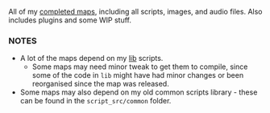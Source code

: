 All of my [completed maps](https://atlas.dustforce.com/user/C), including all scripts, images, and audio files.
Also includes plugins and some WIP stuff.


### NOTES
- A lot of the maps depend on my [lib](https://github.com/cmann1/DustScripts) scripts.
	- Some maps may need minor tweak to get them to compile, since some of the code in `lib` might have had minor changes or been reorganised since the map was released.
- Some maps may also depend on my old common scripts library - these can be found in the `script_src/common` folder.
